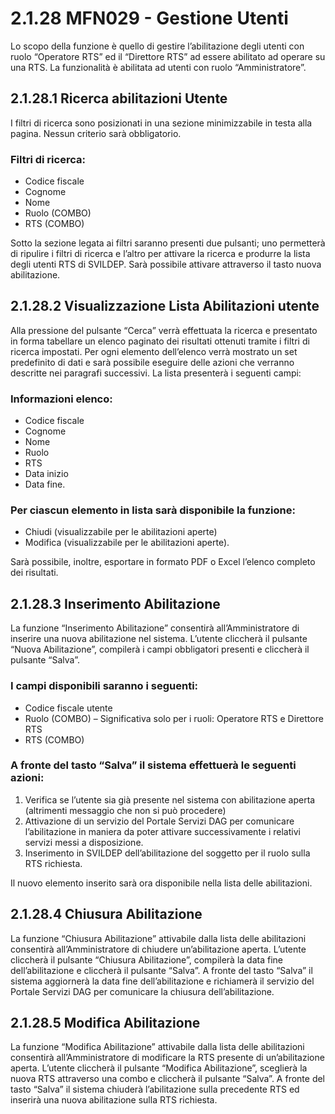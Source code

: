 # 2.1.28	MFN029 - Gestione Utenti
Lo scopo della funzione è quello di gestire l’abilitazione degli utenti con ruolo “Operatore RTS” ed il “Direttore RTS” ad essere abilitato ad operare su una RTS. La funzionalità è abilitata ad utenti con ruolo “Amministratore”. 

## 2.1.28.1	Ricerca abilitazioni Utente
I filtri di ricerca sono posizionati in una sezione minimizzabile in testa alla pagina. Nessun criterio sarà obbligatorio. 
 
### Filtri di ricerca: 
* Codice fiscale 
* Cognome 
* Nome
* Ruolo (COMBO)
* RTS (COMBO)

Sotto la sezione legata ai filtri saranno presenti due pulsanti; uno permetterà di ripulire i filtri di ricerca e l’altro per attivare la ricerca e produrre la lista degli utenti RTS di SVILDEP. 
Sarà possibile attivare attraverso il tasto nuova abilitazione.

## 2.1.28.2	Visualizzazione Lista Abilitazioni utente
Alla pressione del pulsante “Cerca” verrà effettuata la ricerca e presentato in forma tabellare un elenco paginato dei risultati ottenuti tramite i filtri di ricerca impostati.
Per ogni elemento dell’elenco verrà mostrato un set predefinito di dati e sarà possibile eseguire delle azioni che verranno descritte nei paragrafi successivi. 
La lista presenterà i seguenti campi:

### Informazioni elenco:

* Codice fiscale 
* Cognome 
* Nome
* Ruolo 
* RTS 
* Data inizio
* Data fine.

### Per ciascun elemento in lista sarà disponibile la funzione:

* Chiudi (visualizzabile per le abilitazioni aperte)
* Modifica (visualizzabile per le abilitazioni aperte).

Sarà possibile, inoltre, esportare in formato PDF o Excel l’elenco completo dei risultati.

## 2.1.28.3	Inserimento Abilitazione
La funzione “Inserimento Abilitazione” consentirà all’Amministratore di inserire una nuova abilitazione nel sistema.
L’utente cliccherà il pulsante “Nuova Abilitazione”, compilerà i campi obbligatori presenti e cliccherà il pulsante “Salva”.

### I campi disponibili saranno i seguenti:

* Codice fiscale utente
* Ruolo (COMBO) – Significativa solo per i ruoli: Operatore RTS e Direttore RTS
* RTS (COMBO) 

### A fronte del tasto “Salva” il sistema effettuerà le seguenti azioni:
1.	Verifica se l’utente sia già presente nel sistema con abilitazione aperta (altrimenti messaggio che non si può procedere)
2.	Attivazione di un servizio del Portale Servizi DAG per comunicare l’abilitazione in maniera da poter attivare successivamente i relativi servizi messi a disposizione. 
3.	Inserimento in SVILDEP dell’abilitazione del soggetto per il ruolo sulla RTS richiesta.

Il nuovo elemento inserito sarà ora disponibile nella lista delle abilitazioni.

## 2.1.28.4	Chiusura Abilitazione
La funzione “Chiusura Abilitazione” attivabile dalla lista delle abilitazioni consentirà all’Amministratore di chiudere un’abilitazione aperta.
L’utente cliccherà il pulsante “Chiusura Abilitazione”, compilerà la data fine dell’abilitazione e cliccherà il pulsante “Salva”. A fronte del tasto “Salva” il sistema aggiornerà la data fine dell’abilitazione e richiamerà il servizio del Portale Servizi DAG per comunicare la chiusura dell’abilitazione. 

## 2.1.28.5	Modifica Abilitazione
La funzione “Modifica Abilitazione” attivabile dalla lista delle abilitazioni consentirà all’Amministratore di modificare la RTS presente di un’abilitazione aperta.
L’utente cliccherà il pulsante “Modifica Abilitazione”, sceglierà la nuova RTS attraverso una combo e cliccherà il pulsante “Salva”. A fronte del tasto “Salva” il sistema chiuderà l’abilitazione sulla precedente RTS ed inserirà una nuova abilitazione sulla RTS richiesta.
